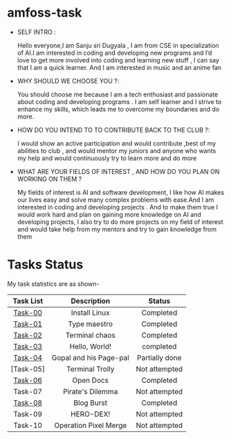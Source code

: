 # amfoss-task

- SELF INTRO :

     Hello everyone,I am Sanju sri Dugyala , I am from  CSE in specialization of AI.I am interested in coding and developing new programs and I’d love to get more involved into coding and learning new stuff , I can say that I am a quick learner. And I am interested in music and an anime fan 

- WHY SHOULD WE CHOOSE YOU ?:

    You should choose me because I am a tech enthusiast and passionate about coding and developing programs . I am self learner and I strive to enhance my skills, which leads me to overcome my boundaries and do more.

- HOW DO YOU INTEND TO TO CONTRIBUTE BACK TO THE CLUB ?:
    
   I would show an active participation and would contribute ,best of my abilities to club , and would mentor my juniors and anyone who wants my help and would continuously try to learn more and do more

- WHAT ARE YOUR FIELDS OF INTEREST , AND HOW DO YOU PLAN ON WORKING ON THEM ?

   My fields of interest is AI and software development, I like how AI makes our lives easy and solve many complex problems with ease.And I am interested in coding and developing projects . And to make them true I would work hard and plan on gaining more knowledge on AI and developing projects, I also try to do more projects on my field of interest and would take help from my mentors and try to gain knowledge from them

  
# Tasks Status

My task statistics are as shown-

| Task List | Description | Status |
| :-:       | :-:         | :-:    |
| [Task-00](https://github.com/Sanjusr1/amfoss-task/tree/main/Task%20-%2000)   | Install Linux | Completed |
| [Task-01](https://github.com/Sanjusr1/amfoss-task/tree/main/Task%20-01)   | Type maestro | Completed |
| [Task-02](https://github.com/Sanjusr1/amfoss-task/tree/main/Task%2002)    | Terminal chaos| Completed |
| [Task-03](https://github.com/Sanjusr1/amfoss-task/tree/main/Task-03)   | Hello, World! | completed|
| [Task-04]()     | Gopal and his Page-pal  | Partially done |
| [Task-05] |  Terminal Trolly | Not attempted |
| [Task-06](https://github.com/Sanjusr1/amfoss-task/tree/main/task-06)    | Open Docs | Completed |
| Task-07   | Pirate's Dilemma | Not attempted |
| [Task-08](https://github.com/Sanjusr1/amfoss-task/tree/main/Task-08)   | Blog Burst | Completed |
| Task-09   | HERO-DEX! | Not attempted|
| Task-10 |Operation Pixel Merge|Not attempted |
